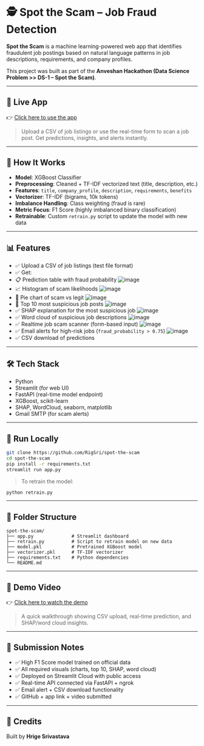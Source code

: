 # 🕵️ Spot the Scam – Job Fraud Detection

**Spot the Scam** is a machine learning-powered web app that identifies fraudulent job postings based on natural language patterns in job descriptions, requirements, and company profiles.

This project was built as part of the **Anveshan Hackathon (Data Science Problem >> DS-1 – Spot the Scam)**.

---

## 🔗 Live App  
👉 [Click here to use the app](https://spot-the-scam-ji6i2zundtybhuur8kryey.streamlit.app/)

> Upload a CSV of job listings or use the real-time form to scan a job post. Get predictions, insights, and alerts instantly.

---

## 🧠 How It Works

- **Model**: XGBoost Classifier  
- **Preprocessing**: Cleaned + TF-IDF vectorized text (title, description, etc.)
- **Features**: `title`, `company_profile`, `description`, `requirements`, `benefits`
- **Vectorizer**: TF-IDF (bigrams, 10k tokens)
- **Imbalance Handling**: Class weighting (fraud is rare)
- **Metric Focus**: F1 Score (highly imbalanced binary classification)
- **Retrainable**: Custom `retrain.py` script to update the model with new data

---

## 📊 Features

- ✅ Upload a CSV of job listings (test file format)
- ✅ Get:
- 📋 Prediction table with fraud probability
  ![image](https://github.com/user-attachments/assets/98027c4c-ed11-4730-994a-fd627972585b)
- 📈 Histogram of scam likelihoods
  ![image](https://github.com/user-attachments/assets/f224bd92-dabb-4f70-993c-e277ebde684a)
- 🥧 Pie chart of scam vs legit
  ![image](https://github.com/user-attachments/assets/05aca6d6-188b-4a40-88a9-3b1e0afc81e2)
- 🚨 Top 10 most suspicious job posts
  ![image](https://github.com/user-attachments/assets/b4b09e5c-429b-4f80-b1ad-cafe0c0e3fb1)
- ✅ SHAP explanation for the most suspicious job
  ![image](https://github.com/user-attachments/assets/20fe6dd0-9de6-4ea3-8c8d-b087398edb7b)
- ✅ Word cloud of suspicious job descriptions
  ![image](https://github.com/user-attachments/assets/4033c7fd-d3e5-408c-b74b-a9de0fa3e0de)
- ✅ Realtime job scam scanner (form-based input)
  ![image](https://github.com/user-attachments/assets/4a4ba186-057f-4948-b898-d56b7168f5de)
- ✅ Email alerts for high-risk jobs (`fraud_probability > 0.75`)
  ![image](https://github.com/user-attachments/assets/94af3288-9026-4198-beea-59328939309f)
- ✅ CSV download of predictions
---

## 🛠 Tech Stack

- Python
- Streamlit (for web UI)
- FastAPI (real-time model endpoint)
- XGBoost, scikit-learn
- SHAP, WordCloud, seaborn, matplotlib
- Gmail SMTP (for scam alerts)

---

## 🧪 Run Locally

```bash
git clone https://github.com/RigSri/spot-the-scam
cd spot-the-scam
pip install -r requirements.txt
streamlit run app.py
````

> To retrain the model:

```bash
python retrain.py
```

---

## 📁 Folder Structure

```plaintext
spot-the-scam/
├── app.py              # Streamlit dashboard
├── retrain.py          # Script to retrain model on new data
├── model.pkl           # Pretrained XGBoost model
├── vectorizer.pkl      # TF-IDF vectorizer
├── requirements.txt    # Python dependencies
└── README.md
```

---

## 🎥 Demo Video

👉 [Click here to watch the demo](https://your-demo-video-link.com)

> A quick walkthrough showing CSV upload, real-time prediction, and SHAP/word cloud insights.

---

## 🏁 Submission Notes

* ✅ High F1 Score model trained on official data
* ✅ All required visuals (charts, top 10, SHAP, word cloud)
* ✅ Deployed on Streamlit Cloud with public access
* ✅ Real-time API connected via FastAPI + ngrok
* ✅ Email alert + CSV download functionality
* ✅ GitHub + app link + video submitted

---

## 🙌 Credits

Built by **Hrige Srivastava**
